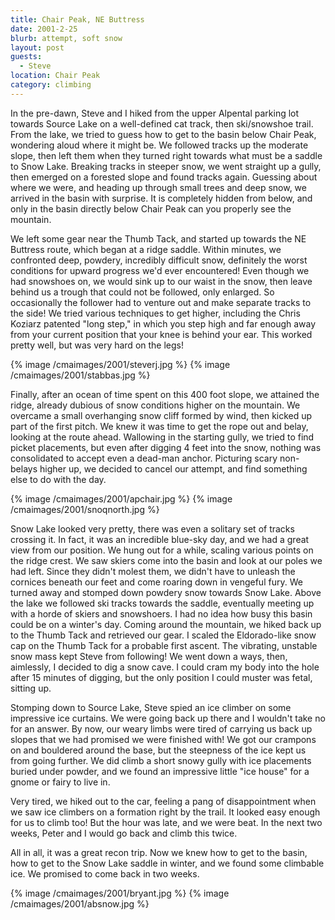 ```yaml
---
title: Chair Peak, NE Buttress
date: 2001-2-25
blurb: attempt, soft snow
layout: post
guests:
  - Steve
location: Chair Peak
category: climbing
---
```


In the pre-dawn, Steve and I hiked from the upper Alpental parking lot towards
Source Lake on a well-defined cat track, then ski/snowshoe trail. From the lake,
we tried to guess how to get to the basin below Chair Peak, wondering aloud
where it might be.  We followed tracks up the moderate slope, then left them
when they turned right towards what must be a saddle to Snow Lake. Breaking
tracks in steeper snow, we went straight up a gully, then emerged on a forested
slope and found tracks again. Guessing about where we were, and heading up
through small trees and deep snow, we arrived in the basin with surprise. It is
completely hidden from below, and only in the basin directly below Chair Peak
can you properly see the mountain.



We left some gear near the Thumb Tack, and started up towards the NE
Buttress route, which began at a ridge saddle. Within minutes, we
confronted deep, powdery, incredibly difficult snow, definitely the
worst conditions for upward progress we'd ever encountered!  Even
though we had snowshoes on, we would sink up to our waist in the snow,
then leave behind us a trough that could not be followed, only
enlarged. So occasionally the follower had to venture out and make
separate tracks to the side! We tried various techniques to get
higher, including the Chris Koziarz patented "long step," in which you
step high and far enough away from your current position that your
knee is behind your ear. This worked pretty well, but was very hard on
the legs!


{% image /cmaimages/2001/steverj.jpg %}
{% image /cmaimages/2001/stabbas.jpg %}


Finally, after an ocean of time spent on this 400 foot slope, we
attained the ridge, already dubious of snow conditions higher on the
mountain. We overcame a small overhanging snow cliff formed by wind,
then kicked up part of the first pitch.  We knew it was time to get
the rope out and belay, looking at the route ahead.  Wallowing in the
starting gully, we tried to find picket placements, but even after
digging 4 feet into the snow, nothing was consolidated to accept even
a dead-man anchor. Picturing scary non-belays higher up, we decided to
cancel our attempt, and find something else to do with the day.


{% image /cmaimages/2001/apchair.jpg %}
{% image /cmaimages/2001/snoqnorth.jpg %}

Snow Lake looked very pretty, there was even a solitary set of tracks
crossing it.  In fact, it was an incredible blue-sky day, and we had a
great view from our position. We hung out for a while, scaling various
points on the ridge crest.  We saw skiers come into the basin and look
at our poles we had left. Since they didn't molest them, we didn't
have to unleash the cornices beneath our feet and come roaring down in
vengeful fury. We turned away and stomped down powdery snow towards
Snow Lake. Above the lake we followed ski tracks towards the saddle,
eventually meeting up with a horde of skiers and snowshoers. I had no
idea how busy this basin could be on a winter's day. Coming around the
mountain, we hiked back up to the Thumb Tack and retrieved our gear. I
scaled the Eldorado-like snow cap on the Thumb Tack for a probable
first ascent. The vibrating, unstable snow mass kept Steve from
following! We went down a ways, then, aimlessly, I decided to dig a
snow cave. I could cram my body into the hole after 15 minutes of
digging, but the only position I could muster was fetal, sitting up.


Stomping down to Source Lake, Steve spied an ice climber on some
impressive ice curtains. We were going back up there and I wouldn't
take no for an answer. By now, our weary limbs were tired of carrying
us back up slopes that we had promised we were finished with! We got
our crampons on and bouldered around the base, but the steepness of
the ice kept us from going further. We did climb a short snowy gully
with ice placements buried under powder, and we found an impressive
little "ice house" for a gnome or fairy to live in.


Very tired, we hiked out to the car, feeling a pang of disappointment
when we saw ice climbers on a formation right by the trail. It looked
easy enough for us to climb too! But the hour was late, and we were
beat. In the next two weeks, Peter and I would go back and climb this
twice.


All in all, it was a great recon trip. Now we knew how to get to the
basin, how to get to the Snow Lake saddle in winter, and we found some
climbable ice. We promised to come back in two weeks.


{% image /cmaimages/2001/bryant.jpg %}
{% image /cmaimages/2001/absnow.jpg %}
